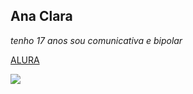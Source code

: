  ## Ana Clara  ## 

*tenho 17 anos sou comunicativa e bipolar*

[ALURA](https://cursos.alura.com.br/course/github-compartilhando-projetos/task/128103)
 
![](https://media.tenor.com/czxudFdj-gwAAAAC/disney-princess.gif)
